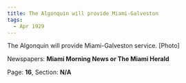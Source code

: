 ```yaml
---  
title: The Algonquin will provide Miami-Galveston  
tags:  
  - Apr 1929  
---  
```

  
The Algonquin will provide Miami-Galveston service. [Photo]  
  
Newspapers: **Miami Morning News or The Miami Herald**  
  
Page: **16**, Section: **N/A** 
